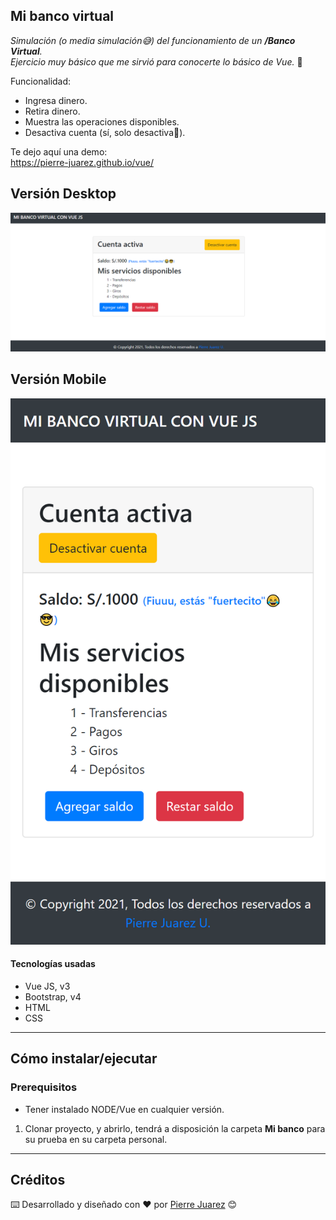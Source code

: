 ## Mi banco virtual

_Simulación (o media simulación😅) del funcionamiento de un **/Banco Virtual**._ <br> _Ejercicio muy básico que me sirvió para conocerte lo básico de Vue._ 🥳

Funcionalidad: 
- Ingresa dinero.
- Retira dinero.
- Muestra las operaciones disponibles.
- Desactiva cuenta (sí, solo desactiva🥲).

Te dejo aquí una demo: <br>
<a href="https://pierre-juarez.github.io/vue/" target="_blank">https://pierre-juarez.github.io/vue/</a>


<h2> Versión Desktop </h2>

![Versión Desktop](img/screenshots/version_desktop.png?raw=true "Demo Versión Desktop")

<h2>Versión Mobile</h2>

![Versión Desktop](img/screenshots/version_mobile.png?raw=true "Demo Versión Desktop")


#### Tecnologías usadas
* Vue JS, v3
* Bootstrap, v4
* HTML
* CSS

<hr>

## Cómo instalar/ejecutar

### Prerequisitos
- Tener instalado NODE/Vue en cualquier versión.

1. Clonar proyecto, y abrirlo, tendrá a disposición la carpeta __Mi banco__ para su prueba en su carpeta personal.


<hr>

## Créditos


⌨️ Desarrollado y diseñado con ♥️ por [Pierre Juarez](https://github.com/pierre-juarez) 😊



